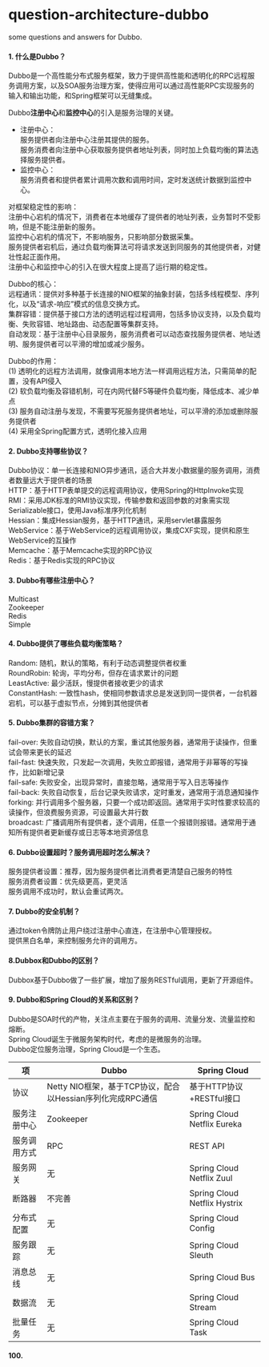 # question-architecture-dubbo
some questions and answers for Dubbo.

#### 1. 什么是Dubbo？
Dubbo是一个高性能分布式服务框架，致力于提供高性能和透明化的RPC远程服务调用方案，以及SOA服务治理方案，使得应用可以通过高性能RPC实现服务的输入和输出功能，和Spring框架可以无缝集成。<br>

Dubbo**注册中心**和**监控中心**的引入是服务治理的关键。<br>
- 注册中心：<br>
服务提供者向注册中心注册其提供的服务。<br>
服务消费者向注册中心获取服务提供者地址列表，同时加上负载均衡的算法选择服务提供者。<br>
- 监控中心：<br>
服务消费者和提供者累计调用次数和调用时间，定时发送统计数据到监控中心。<br>

对框架稳定性的影响：<br>
注册中心宕机的情况下，消费者在本地缓存了提供者的地址列表，业务暂时不受影响，但是不能注册新的服务。<br>
监控中心宕机的情况下，不影响服务，只影响部分数据采集。<br>
服务提供者宕机后，通过负载均衡算法可将请求发送到同服务的其他提供者，对健壮性起正面作用。<br>
注册中心和监控中心的引入在很大程度上提高了运行期的稳定性。<br>

Dubbo的核心：<br>
远程通讯：提供对多种基于长连接的NIO框架的抽象封装，包括多线程模型、序列化，以及“请求-响应”模式的信息交换方式。<br>
集群容错：提供基于接口方法的透明远程过程调用，包括多协议支持，以及负载均衡、失败容错、地址路由、动态配置等集群支持。<br>
自动发现：基于注册中心目录服务，服务消费者可以动态查找服务提供者、地址透明、服务提供者可以平滑的增加或减少服务。<br>

Dubbo的作用：<br>
(1) 透明化的远程方法调用，就像调用本地方法一样调用远程方法，只需简单的配置，没有API侵入<br>
(2) 软负载均衡及容错机制，可在内网代替F5等硬件负载均衡，降低成本、减少单点<br>
(3) 服务自动注册与发现，不需要写死服务提供者地址，可以平滑的添加或删除服务提供者<br>
(4) 采用全Spring配置方式，透明化接入应用<br>

#### 2. Dubbo支持哪些协议？
Dubbo协议：单一长连接和NIO异步通讯，适合大并发小数据量的服务调用，消费者数量远大于提供者的场景<br>
HTTP：基于HTTP表单提交的远程调用协议，使用Spring的HttpInvoke实现<br>
RMI：采用JDK标准的RMI协议实现，传输参数和返回参数的对象需实现Serializable接口，使用Java标准序列化机制<br>
Hessian：集成Hessian服务，基于HTTP通讯，采用servlet暴露服务<br>
WebService：基于WebService的远程调用协议，集成CXF实现，提供和原生WebService的互操作<br>
Memcache：基于Memcache实现的RPC协议<br>
Redis：基于Redis实现的RPC协议<br>

#### 3. Dubbo有哪些注册中心？
Multicast<br>
Zookeeper<br>
Redis<br>
Simple<br>

#### 4. Dubbo提供了哪些负载均衡策略？
Random: 随机，默认的策略，有利于动态调整提供者权重<br>
RoundRobin: 轮询，平均分布，但存在请求累计的问题<br>
LeastActive: 最少活跃，慢提供者接收更少的请求<br>
ConstantHash: 一致性hash，使相同参数请求总是发送到同一提供者，一台机器宕机，可以基于虚拟节点，分摊到其他提供者

#### 5. Dubbo集群的容错方案？
fail-over: 失败自动切换，默认的方案，重试其他服务器，通常用于读操作，但重试会带来更长的延迟<br>
fail-fast: 快速失败，只发起一次调用，失败立即报错，通常用于非幂等的写操作，比如新增记录<br>
fail-safe: 失败安全，出现异常时，直接忽略，通常用于写入日志等操作<br>
fail-back: 失败自动恢复，后台记录失败请求，定时重发，通常用于消息通知操作<br>
forking: 并行调用多个服务器，只要一个成功即返回。通常用于实时性要求较高的读操作，但浪费服务资源，可设置最大并行数<br>
broadcast: 广播调用所有提供者，逐个调用，任意一个报错则报错。通常用于通知所有提供者更新缓存或日志等本地资源信息

#### 6. Dubbo设置超时？服务调用超时怎么解决？
服务提供者设置：推荐，因为服务提供者比消费者更清楚自己服务的特性<br>
服务消费者设置：优先级更高，更灵活<br>
服务调用不成功时，默认会重试两次。

#### 7. Dubbo的安全机制？
通过token令牌防止用户绕过注册中心直连，在注册中心管理授权。<br>
提供黑白名单，来控制服务允许的调用方。

#### 8.Dubbox和Dubbo的区别？
Dubbox基于Dubbo做了一些扩展，增加了服务RESTful调用，更新了开源组件。

#### 9. Dubbo和Spring Cloud的关系和区别？
Dubbo是SOA时代的产物，关注点主要在于服务的调用、流量分发、流量监控和熔断。<br>
Spring Cloud诞生于微服务架构时代，考虑的是微服务的治理。<br>
Dubbo定位服务治理，Spring Cloud是一个生态。

项 | Dubbo | Spring Cloud
-|-|-
协议 | Netty NIO框架，基于TCP协议，配合以Hessian序列化完成RPC通信 | 基于HTTP协议+RESTful接口
服务注册中心 | Zookeeper | Spring Cloud Netflix Eureka
服务调用方式 | RPC | REST API
服务网关 | 无 | Spring Cloud Netflix Zuul
断路器 | 不完善 | Spring Cloud Netflix Hystrix
分布式配置 | 无 | Spring Cloud Config
服务跟踪 | 无 | Spring Cloud Sleuth
消息总线 | 无 | Spring Cloud Bus
数据流 | 无 | Spring Cloud Stream
批量任务 | 无 | Spring Cloud Task







#### 100.
